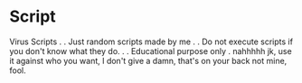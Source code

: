 # Script
Virus Scripts
.
.
Just random scripts made by me
.
.
Do not execute scripts if you don't know what they do.
.
.
Educational purpose only
.
nahhhhh jk, use it against who you want, I don't give a damn, that's on your back not mine, fool.
